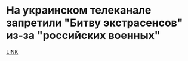 # На украинском телеканале запретили "Битву экстрасенсов" из-за "российских военных"



[LINK](https://varlamov.ru/2187854.html)